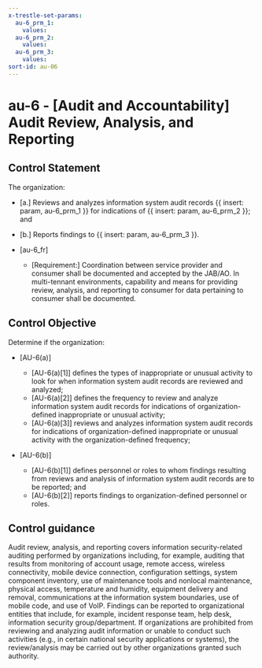 ```yaml
---
x-trestle-set-params:
  au-6_prm_1:
    values:
  au-6_prm_2:
    values:
  au-6_prm_3:
    values:
sort-id: au-06
---
```


# au-6 - \[Audit and Accountability\] Audit Review, Analysis, and Reporting

## Control Statement

The organization:

- \[a.\] Reviews and analyzes information system audit records {{ insert: param, au-6_prm_1 }} for indications of {{ insert: param, au-6_prm_2 }}; and

- \[b.\] Reports findings to {{ insert: param, au-6_prm_3 }}.

- \[au-6_fr\]

  - \[Requirement:\] Coordination between service provider and consumer shall be documented and accepted by the JAB/AO. In multi-tennant environments, capability and means for providing review, analysis, and reporting to consumer for data pertaining to consumer shall be documented.

## Control Objective

Determine if the organization:

- \[AU-6(a)\]

  - \[AU-6(a)[1]\] defines the types of inappropriate or unusual activity to look for when information system audit records are reviewed and analyzed;
  - \[AU-6(a)[2]\] defines the frequency to review and analyze information system audit records for indications of organization-defined inappropriate or unusual activity;
  - \[AU-6(a)[3]\] reviews and analyzes information system audit records for indications of organization-defined inappropriate or unusual activity with the organization-defined frequency;

- \[AU-6(b)\]

  - \[AU-6(b)[1]\] defines personnel or roles to whom findings resulting from reviews and analysis of information system audit records are to be reported; and
  - \[AU-6(b)[2]\] reports findings to organization-defined personnel or roles.

## Control guidance

Audit review, analysis, and reporting covers information security-related auditing performed by organizations including, for example, auditing that results from monitoring of account usage, remote access, wireless connectivity, mobile device connection, configuration settings, system component inventory, use of maintenance tools and nonlocal maintenance, physical access, temperature and humidity, equipment delivery and removal, communications at the information system boundaries, use of mobile code, and use of VoIP. Findings can be reported to organizational entities that include, for example, incident response team, help desk, information security group/department. If organizations are prohibited from reviewing and analyzing audit information or unable to conduct such activities (e.g., in certain national security applications or systems), the review/analysis may be carried out by other organizations granted such authority.
